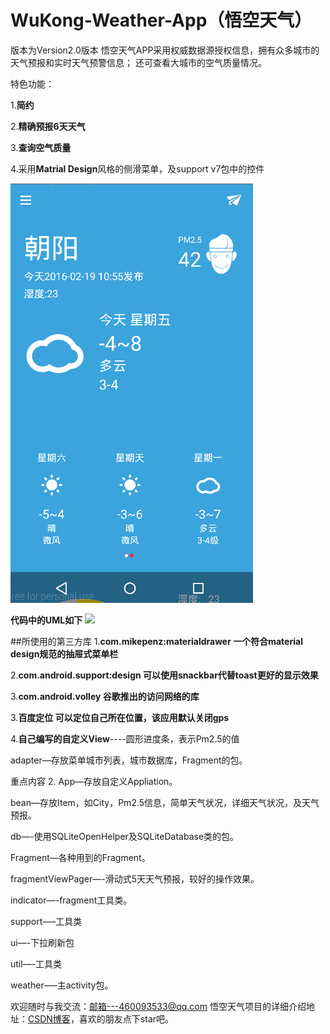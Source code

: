 # WuKong-Weather-App（悟空天气）
 版本为Version2.0版本
悟空天气APP采用权威数据源授权信息，拥有众多城市的天气预报和实时天气预警信息； 还可查看大城市的空气质量情况。

特色功能： 

1.**简约** 

2.**精确预报6天天气** 

3.**查询空气质量** 

4.采用**Matrial Design**风格的侧滑菜单，及support v7包中的控件 


![](Image/GIF.gif)
 
 **代码中的UML如下**
![](Image/uml.jpg)

##所使用的第三方库
1.**com.mikepenz:materialdrawer 一个符合material design规范的抽屉式菜单栏** 

2.**com.android.support:design  可以使用snackbar代替toast更好的显示效果** 

3.**com.android.volley  谷歌推出的访问网络的库** 

3.**百度定位  可以定位自己所在位置，该应用默认关闭gps** 

4.**自己编写的自定义View**----圆形进度条，表示Pm2.5的值 
 
  
  
adapter—存放菜单城市列表，城市数据库，Fragment的包。 

重点内容 2. App—存放自定义Appliation。 

bean—存放Item，如City，Pm2.5信息，简单天气状况，详细天气状况，及天气预报。 

db—-使用SQLiteOpenHelper及SQLiteDatabase类的包。 

Fragment—各种用到的Fragment。 

fragmentViewPager—-滑动式5天天气预报，较好的操作效果。 

indicator—-fragment工具类。 

support—–工具类 

ui—-下拉刷新包 

util—-工具类 

weather—–主activity包。


欢迎随时与我交流：邮箱---460093533@qq.com
悟空天气项目的详细介绍地址：[CSDN博客](http://blog.csdn.net/zzzhangzhun/)，喜欢的朋友点下star吧。
